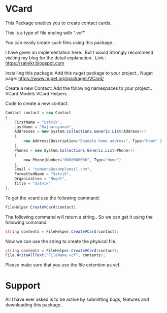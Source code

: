 # VCard

This Package enables you to create contact cards..

This is a type of file ending with ".vcf"

You can easily create such files using this package..

I have given an implementation here..
But I would Strongly recommend visiting my blog for the detail explanation..
Link : https://satvikr.blogspot.com

Installing this package:
Add this nuget package to your project..
Nuget page: https://www.nuget.org/packages/VCard/

Create a new Contact:
Add the following namespaces to your project..
VCard.Models
VCard.Helpers

Code to create a new contact:
```C#
Contact contact = new Contact
{
    FirstName = "Satvik",
    LastName = "Rajnarayanan",
    Addresses = new System.Collections.Generic.List<Address>()
    {
        new Address{Description="Example home address", Type="Home" }
    },
    Phones = new System.Collections.Generic.List<Phone>()
    {
        new Phone{Number="0000000000", Type="Home"}
    },
    Email = "someone@examplemail.com",
    FormattedName = "Satvik",
    Organization = "Nuget",
    Title = "Satvik"
};
```
To get the vcard use the following command:
```C#
FileHelper.CreateVCard(contact);
```

The following command will return a string..
So we can get it using the following command:

```C#
string contents = FileHelper.CreateVCard(contact);
```

Now we can use the string to create the physical file..
```C#
string contents = FileHelper.CreateVCard(contact);
File.WriteAllText("FileName.vcf", contents);
```
Please make sure that you use the file extention as vcf..

# Support
All I have ever asked is to be active by submitting bugs, features and downloading this package..
